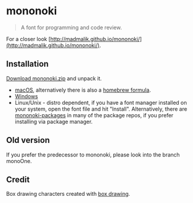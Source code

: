 # mononoki

> A font for programming and code review.

For a closer look [http://madmalik.github.io/mononoki/](http://madmalik.github.io/mononoki/).

## Installation

[Download mononoki.zip](https://github.com/madmalik/mononoki/releases/download/1.6/mononoki.zip) and unpack it.
* [macOS](http://support.apple.com/kb/HT2509), alternatively there is also a [homebrew formula](https://github.com/Homebrew/homebrew-cask-fonts/blob/master/Casks/font-mononoki.rb).
* [Windows](https://support.microsoft.com/en-us/office/add-a-font-b7c5f17c-4426-4b53-967f-455339c564c1)
* Linux/Unix - distro dependent, if you have a font manager installed on your system, open the font file and hit "Install". Alternatively, there are [mononoki-packages](https://repology.org/project/fonts:mononoki/versions) in many of the package repos, if you prefer installing via package manager.

## Old version

If you prefer the predecessor to mononoki, please look into the branch monoOne.


## Credit

Box drawing characters created with [box drawing](https://github.com/adobe-type-tools/box-drawing).
